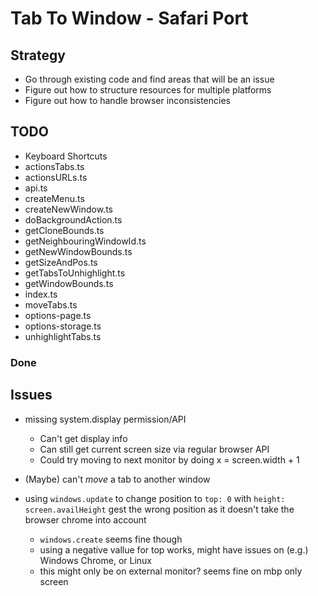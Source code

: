 # Tab To Window - Safari Port

## Strategy

- Go through existing code and find areas that will be an issue
- Figure out how to structure resources for multiple platforms
- Figure out how to handle browser inconsistencies

## TODO

- Keyboard Shortcuts
- actionsTabs.ts
- actionsURLs.ts
- api.ts
- createMenu.ts
- createNewWindow.ts
- doBackgroundAction.ts
- getCloneBounds.ts
- getNeighbouringWindowId.ts
- getNewWindowBounds.ts
- getSizeAndPos.ts
- getTabsToUnhighlight.ts
- getWindowBounds.ts
- index.ts
- moveTabs.ts
- options-page.ts
- options-storage.ts
- unhighlightTabs.ts

### Done



## Issues

- missing system.display permission/API
  - Can't get display info
  - Can still get current screen size via regular browser API
  - Could try moving to next monitor by doing x = screen.width + 1

- (Maybe) can't *move* a tab to another window

- using `windows.update` to change position to `top: 0` with `height: screen.availHeight` gest the wrong position as it doesn't take the browser chrome into account
  - `windows.create` seems fine though
  - using a negative vallue for top works, might have issues on (e.g.) Windows Chrome, or Linux
  - this might only be on external monitor? seems fine on mbp only screen
  
